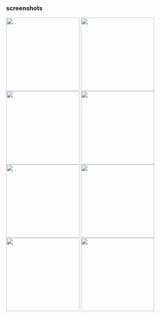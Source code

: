 ### screenshots
<div>
<img align="top" src="https://github.com/ajikamaludin/react-native-kasiraja-mobile/raw/dev/screenshots/1.jpg" width="200px">
<img align="top" src="https://github.com/ajikamaludin/react-native-kasiraja-mobile/raw/dev/screenshots/2.jpg" width="200px">
<img align="top" src="https://github.com/ajikamaludin/react-native-kasiraja-mobile/raw/dev/screenshots/3.jpg" width="200px">
<img align="top" src="https://github.com/ajikamaludin/react-native-kasiraja-mobile/raw/dev/screenshots/4.jpg" width="200px">
<img align="top" src="https://github.com/ajikamaludin/react-native-kasiraja-mobile/raw/dev/screenshots/5.jpg" width="200px">
<img align="top" src="https://github.com/ajikamaludin/react-native-kasiraja-mobile/raw/dev/screenshots/6.jpg" width="200px">
<img align="top" src="https://github.com/ajikamaludin/react-native-kasiraja-mobile/raw/dev/screenshots/7.jpg" width="200px">
<img align="top" src="https://github.com/ajikamaludin/react-native-kasiraja-mobile/raw/dev/screenshots/8.jpg" width="200px">
</div>